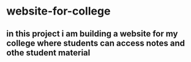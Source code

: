 # website-for-college
## in this project i am building a website for my college where students can access notes and othe student material
